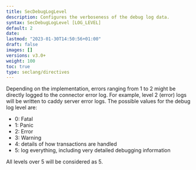 ```yaml
---
title: SecDebugLogLevel
description: Configures the verboseness of the debug log data.
syntax: SecDebugLogLevel [LOG_LEVEL]
default: 2
date: 
lastmod: "2023-01-30T14:50:56+01:00"
draft: false
images: []
versions: v3.0+
weight: 100
toc: true
type: seclang/directives
---
```

[//]: <> (This file is generated by tools/directivesgen. DO NOT EDIT.)
Depending on the implementation, errors ranging from 1 to 2 might be directly
logged to the connector error log. For example, level 2 (error) logs will be
written to caddy server error logs.
The possible values for the debug log level are:

- 0: Fatal
- 1: Panic
- 2: Error
- 3: Warning
- 4: details of how transactions are handled
- 5: log everything, including very detailed debugging information

All levels over 5 will be considered as 5.

